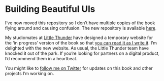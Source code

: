 Building Beautiful UIs
======================

I’ve now moved this repository so I don’t have multiple copies of the book flying around and causing confusion. The new repository is available [here](https://github.com/buildingbeautifuluis/bbuis).

My studiomates at [Little Thunder](https://littlethunder.co) have designed a temporary website for the ‘in progress’ version of the book so that [you can read it as I write it](https://buildingbeautifuluis.github.io). I’m delighted with the new website. As usual, the Little Thunder team have knocked it out of the park. If you’re looking for partners on a digital product, I’d recommend them in a heartbeat.

You might like to [follow me on Twitter](https://www.twitter.com/fehler) for updates on this book and other projects I’m working on.
